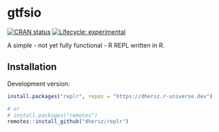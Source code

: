 
# gtfsio

[![CRAN
status](https://www.r-pkg.org/badges/version/replr)](https://CRAN.R-project.org/package=replr)
[![Lifecycle:
experimental](https://img.shields.io/badge/lifecycle-experimental-orange.svg)](https://lifecycle.r-lib.org/articles/stages.html)

A simple - not yet fully functional - R REPL written in R.

## Installation

Development version:

``` r
install.packages("replr", repos = "https://dhersz.r-universe.dev")

# or
# install.packages("remotes")
remotes::install_github("dhersz/replr")
```
